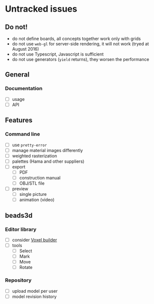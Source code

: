 # Untracked issues

## Do not!

* do not define boards, all concepts together work only with grids
* do not use `web-gl` for server-side rendering, it will not work (tryed at August 2016)
* do not use Typescript, Javascript is sufficient
* do not use generators (`yield` returns), they worsen the performance

## General

### Documentation

  * [ ] usage
  * [ ] API

## Features

### Command line

  * [ ] use `pretty-error`
  * [ ] manage material images differently
  * [ ] weighted rasterization
  * [ ] palettes (Hama and other suppliers)
  * [ ] export
    * [ ] PDF
    * [ ] construction manual
    * [ ] OBJ/STL file
  * [ ] preview
    * [ ] single picture
    * [ ] animation (video)

## beads3d

### Editor library

  * [ ] consider [Voxel builder](http://voxelbuilder.com)
  * [ ] tools
    * [ ] Select
    * [ ] Mark
    * [ ] Move
    * [ ] Rotate

### Repository

  * [ ] upload model per user
  * [ ] model revision history
